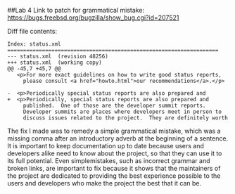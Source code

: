 ##Lab 4
Link to patch for grammatical mistake: https://bugs.freebsd.org/bugzilla/show_bug.cgi?id=207521

Diff file contents:
```
Index: status.xml
===================================================================
--- status.xml	(revision 48256)
+++ status.xml	(working copy)
@@ -45,7 +45,7 @@
   <p>For more exact guidelines on how to write good status reports,
     please consult <a href="howto.html">our recommendations</a>.</p>
 
-  <p>Periodically special status reports are also prepared and
+  <p>Periodically, special status reports are also prepared and
     published.  One of those are the developer summit reports.
     Developer summits are places where developers meet in person to
     discuss issues related to the project.  They are definitely worth
```

The fix I made was to remedy a simple grammatical mistake, which was a missing comma after an introductory adverb 
at the beginning of a sentence. It is important to keep documentation up to date because users and developers alike
need to know about the project, so that they can use it to its full potential. Even simplemistakes, such as incorrect
grammar and broken links, are important to fix because it shows that the maintainers of the project are dedicated to
providing the best experience possible to the users and developers who make the project the best that it can be.
